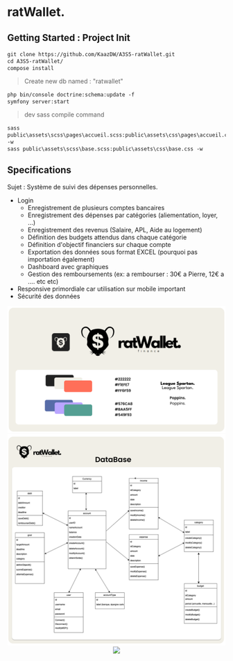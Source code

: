 # ratWallet.


## Getting Started : Project Init
```
git clone https://github.com/KaazDW/A3S5-ratWallet.git
cd A3S5-ratWallet/
compose install
```
> Create new db named : "ratwallet"
```
php bin/console doctrine:schema:update -f
symfony server:start
```

> dev sass compile command
```
sass public\assets\scss\pages\accueil.scss:public\assets\css\pages\accueil.css -w
sass public\assets\scss\base.scss:public\assets\css\base.css -w                  
```
## Specifications

Sujet : Système de suivi des dépenses personnelles.
- Login
    - Enregistrement de plusieurs comptes bancaires
    - Enregistrement des dépenses par catégories (aliementation, loyer, ...)
    - Enregistrement des revenus (Salaire, APL, Aide au logement)
    - Définition des budgets attendus dans chaque catégorie
    - Définition d'objectif financiers sur chaque compte
    - Exportation des données sous format EXCEL (pourquoi pas importation également)
    - Dashboard avec graphiques
    - Gestion des remboursements (ex: a rembourser : 30€ a Pierre, 12€ a .... etc etc)
- Responsive primordiale car utilisation sur mobile important
- Sécurité des données 

<div align="center">
  <img src="https://github.com/KaazDW/A3S5-ratWallet/blob/master/DOC/cg_1.png">
  <img src="https://github.com/KaazDW/A3S5-ratWallet/blob/master/DOC/cg_2.png">
  <img src="https://github.com/KaazDW/A3S5-ratWallet/blob/master/DOC/cg_3.png">
</div>
